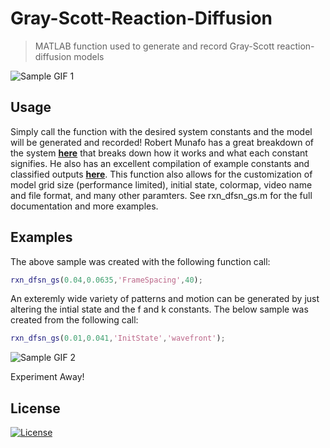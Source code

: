 # Gray-Scott-Reaction-Diffusion

> MATLAB function used to generate and record Gray-Scott reaction-diffusion models

![Sample GIF 1](https://github.com/nsbalbi/Gray-Scott-Reaction-Diffusion/blob/master/Sample%20GIF%201.gif)

## Usage

Simply call the function with the desired system constants and the model will be generated and recorded! Robert Munafo has a great breakdown of the system <a href="https://mrob.com/pub/comp/xmorphia/" target="_blank">**here**</a> that breaks down how it works and what each constant signifies. He also has an excellent compilation of example constants and classified outputs <a href="https://mrob.com/pub/comp/xmorphia/pearson-classes.html" target="_blank">**here**</a>. This function also allows for the customization of model grid size (performance limited), initial state, colormap, video name and file format, and many other paramters. See rxn_dfsn_gs.m for the full documentation and more examples.

## Examples 

The above sample was created with the following function call:
```MATLAB
rxn_dfsn_gs(0.04,0.0635,'FrameSpacing',40);
```

An exteremly wide variety of patterns and motion can be generated by just altering the intial state and the f and k constants. The below sample was created from the following call:
```MATLAB
rxn_dfsn_gs(0.01,0.041,'InitState','wavefront');
```

![Sample GIF 2](https://github.com/nsbalbi/Gray-Scott-Reaction-Diffusion/blob/master/Sample%20GIF%202.gif)

Experiment Away!

## License

[![License](http://img.shields.io/:license-mit-blue.svg?style=flat-square)](http://badges.mit-license.org)
